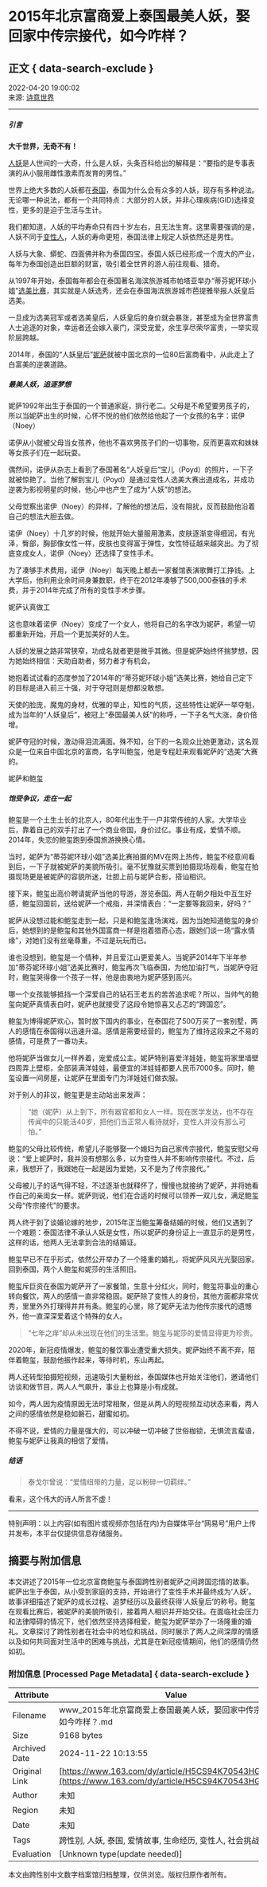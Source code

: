 # 2015年北京富商爱上泰国最美人妖，娶回家中传宗接代，如今咋样？

## 正文 { data-search-exclude }


2022-04-20 19:00:02  
来源: [诗意世界](https://www.163.com/dy/media/T1589193169904.html)

---

##### 引言

**大千世界，无奇不有！**

[人妖](https://ent.163.com/keywords/4/b/4eba5996/1.html)是人世间的一大奇，什么是人妖，头条百科给出的解释是：“要指的是专事表演的从小服用雌性激素而发育的男性。”

世界上绝大多数的人妖都在[泰国](https://ent.163.com/keywords/6/f/6cf056fd/1.html)，泰国为什么会有众多的人妖，现存有多种说法。无论哪一种说法，都有一个共同特点：大部分的人妖，并非心理疾病(GID)选择变性，更多的是迫于生活与生计。

我们都知道，人妖的平均寿命只有四十岁左右，且无法生育。这里需要强调的是，人妖不同于[变性人](https://ent.163.com/keywords/5/d/53d860274eba/1.html)，人妖的寿命更短，泰国法律上规定人妖依然还是男性。

人妖与大象、蟒蛇、四面佛并称为泰国四宝。泰国人妖已经形成一个庞大的产业，每年为泰国创造出巨额的财富，吸引着全世界的游人前往观看、猎奇。

从1997年开始，泰国每年都会在泰国著名海滨旅游城市帕塔亚举办“蒂芬妮环球小姐”[选美比赛](https://ent.163.com/keywords/9/0/90097f8e6bd48d5b/1.html)，其实就是人妖选秀，还会在泰国海滨旅游城市芭提雅举报人妖皇后选美。

一旦成为选美冠军或者选美皇后，人妖皇后的身价就会暴涨，甚至成为全世界富贵人士追逐的对象，幸运者还会嫁入豪门，深受宠爱，余生享尽荣华富贵，一举实现阶层跨越。

2014年，泰国的“人妖皇后”[妮萨](https://ent.163.com/keywords/5/a/59ae8428/1.html)就被中国北京的一位80后富商看中，从此走上了白富美的逆袭道路。

##### 最美人妖，追逐梦想

妮萨1992年出生于泰国的一个普通家庭，排行老二。父母是不希望要男孩子的，所以当妮萨出生的时候，心怀不悦的他们依然给他起了一个女孩的名字：诺伊（Noey）

诺伊从小就被父母当女孩养，他也不喜欢男孩子们的一切事物，反而更喜欢和妹妹等女孩子们在一起玩耍。

偶然间，诺伊从杂志上看到了泰国著名“人妖皇后”宝儿（Poyd）的照片，一下子就被惊艳了。当他了解到宝儿（Poyd）是通过变性人选美大赛出道成名，并成功逆袭为影视明星的时候，他心中也产生了成为“人妖”的想法。

父母觉察出诺伊（Noey）的异样，了解他的想法后，没有阻扰，反而鼓励他沿着自己的想法大胆去做。

诺伊（Noey）十几岁的时候，他就开始大量服用激素，皮肤逐渐变得细润，有光泽，臀部，胸部像女性一样，皮肤也变得富于弹性，女性特征越来越突出。为了彻底变成女人，诺伊（Noey）还选择了变性手术。

为了凑够手术费用，诺伊（Noey）每天晚上都去一家餐馆表演歌舞打工挣钱。上大学后，他利用业余时间身兼数职，终于在2012年凑够了500,000泰铢的手术费，并于2014年完成了所有的变性手术步骤。

妮萨认真做工

这也意味着诺伊（Noey）变成了一个女人，他将自己的名字改为妮萨，希望一切都重新开始，开启一个更加美好的人生。

人妖的发展之路非常狭窄，功成名就者更是微乎其微。但是妮萨始终怀揣梦想，因为她始终相信：天助自助者，努力者才有机会。

她抱着试试看的态度参加了2014年的“蒂芬妮环球小姐”选美比赛，她给自己定下的目标是进入前三十强，对于夺冠则是想都没敢想。

天使的脸庞，魔鬼的身材，优雅的举止，知性的气质，这些特性让妮萨一举夺魁，成为当年的“人妖皇后”，被冠上“泰国最美人妖”的称呼，一下子名气大涨，身价倍增。

妮萨夺冠的时候，激动得泪流满面。殊不知，台下的一名观众比她更激动，这名观众是一位来自中国北京的富商，名字叫鲍玺，他是专程赶来观看妮萨的“选美”大赛的。

妮萨和鲍玺

##### 饱受争议，走在一起

鲍玺是一个土生土长的北京人，80年代出生于一户非常传统的人家。大学毕业后，靠着自己的双手打出了一个商业帝国，身价过亿。事业有成，爱情不顺。2014年，失恋的鲍玺跑到泰国旅游换换心情。

当时，妮萨为“蒂芬妮环球小姐”选美比赛拍摄的MV在网上热传，鲍玺不经意间看到后，一下子就被妮萨的美貌所吸引。毫不犹豫就买票到拍摄现场观看，鲍玺在拍摄现场更是被妮萨的容貌所迷，壮胆上前与妮萨合影，搭讪相识。

接下来，鲍玺出高价聘请妮萨当他的导游，游览泰国。两人在朝夕相处中互生好感，鲍玺回国前，送给妮萨一个戒指，并深情表白：“一定要等我回来，好吗？”

妮萨从没想过能和鲍玺走到一起，只是和鲍玺逢场演戏，因为当她知道鲍玺的身价后，她想到的是鲍玺和其他外国富商一样是抱着猎奇心态，跟她们谈一场“露水情缘”，对她们没有丝毫尊重，不过是玩玩而已。

谁也没想到，鲍玺是一个情种，并且爱江山更爱美人。当妮萨2014年下半年参加“蒂芬妮环球小姐”选美比赛时，鲍玺再次飞临泰国，为他加油打气，当妮萨夺冠时，鲍玺哭得像一个孩子一样，他是由衷地为妮萨感到高兴。

哪一个女孩能够抵挡一个深爱自己的钻石王老五的苦苦追求呢？所以，当帅气的鲍玺向妮萨真情表白时，妮萨也就接受了这段令她惊喜又忐忑的“跨国恋”。

鲍玺为博得妮萨欢心，暂时放下国内的事业，在泰国花了500万买了一套别墅，两人的感情在泰国得以迅速升温。感情是需要经营的，鲍玺为了维持这段来之不易的感情，可是费了一番功夫。

他将妮萨当做女儿一样养着，宠爱成公主。妮萨特别喜爱洋娃娃，鲍玺将家里墙壁四周弄上壁柜，全部装满洋娃娃，最便宜的洋娃娃都要人民币7000多。同时，鲍玺设置一间房屋，让妮萨在里面专门为洋娃娃们做衣服。

对于别人的非议，鲍玺更是主动站出来发声：

> “她（妮萨）从上到下，所有器官都和女人一样。现在医学发达，也不存在传闻中的只能活40岁，把他们当正常人看待就好，变性人并没有那么可怕。”

鲍玺的父母比较传统，希望儿子能够娶一个媳妇为自己家传宗接代，鲍玺安慰父母说：“爱上妮萨时，我并没有想那么多，以为变性人并不影响传宗接代。不过，后来，我想开了，我跟她在一起是因为爱她，又不是为了传宗接代。”

父母被儿子的话气得不轻，不过逐渐也就释怀了，慢慢也就接纳了妮萨，并将她看作自己的亲闺女一样。妮萨则说，他们在合适的时候可以领养一双儿女，满足鲍玺父母“传宗接代”的要求。

两人终于到了谈婚论嫁的地步，2015年正当鲍玺筹备结婚的时候，他们又遇到了一个难题：泰国法律不承认人妖是女性，所以妮萨的身份证上一直显示的是男性，这样的话，他两人无法拿到合法的结婚证。

鲍玺早已不在乎形式，依然公开举办了一个隆重的婚礼，将妮萨风风光光娶回家。回到泰国，两个人鲍玺和妮莎的生活照旧。

鲍玺斥巨资在泰国为妮萨开了一家餐馆，生意十分红火，同时，鲍玺将事业的重心转向餐饮，两人的感情一直非常稳固。妮萨除了变性人的身份，其他方面都非常优秀，里里外外打理得井井有条。鲍玺的心里，除了妮萨无法为他传宗接代的遗憾外，他一直深深爱着这个特殊的女人。

> “七年之痒”却从未出现在他们的生活里。鲍玺与妮莎的爱情显得更为珍贵。

2020年，新冠疫情爆发，鲍玺的餐饮事业遭受重大损失。妮萨始终不离不弃，陪伴着鲍玺，鼓励他振作起来，等待时机，东山再起。

两人还转型拍摄短视频，迅速吸引大量粉丝，泰国媒体也开始关注他们，邀请他们访谈和做节目，两人人气飙升，事业上也算是小有成就。

如今，两人因为疫情原因无法时常相聚，但是从两人的短视频互动状态来看，两人之间的感情依然是稳如磐石，甜蜜如初。

不得不说，爱情的力量是强大的，可以冲破一切冲破了世俗枷锁，无惧流言蜚语，鲍玺与妮萨让我真的相信了爱情。

##### 结语

> 泰戈尔曾说：“爱情纽带的力量，足以粉碎一切羁绊。”

看来，这个伟大的诗人所言不虚！

---

特别声明：以上内容(如有图片或视频亦包括在内)为自媒体平台“网易号”用户上传并发布，本平台仅提供信息存储服务。

## 摘要与附加信息

<!-- tcd_abstract -->
本文讲述了2015年一位北京富商鲍玺与泰国跨性别者妮萨之间跨国恋情的故事。妮萨出生于泰国，从小受到家庭的支持，开始进行了变性手术并最终成为‘人妖’。故事详细描述了妮萨的成长过程、追梦经历以及最终获得‘人妖皇后’的称号。鲍玺在观看比赛后，被妮萨的美貌所吸引，接着两人相识并开始交往。在面临社会压力和法律障碍的情况下，他们依然坚持选择相爱，鲍玺为妮萨举办了一场隆重的婚礼。文章探讨了跨性别者在社会中的地位和挑战，同时展示了两人之间深厚的情感以及如何共同面对生活中的困难与挑战，尤其是在新冠疫情期间，他们的感情仍然如初。
<!-- tcd_abstract_end -->

### 附加信息 [Processed Page Metadata] { data-search-exclude }

| Attribute       | Value                                  |
|-----------------|----------------------------------------|
| Filename        | www_2015年北京富商爱上泰国最美人妖，娶回家中传宗接代，如今咋样？.md                             |
| Size            | 9168 bytes                           |
| Archived Date   | 2024-11-22 10:13:55                             |
| Original Link   | [https://www.163.com/dy/article/H5CS94K70543HG0Q.html](https://www.163.com/dy/article/H5CS94K70543HG0Q.html)                       |
| Author          | 未知                               |
| Region          | 未知                               |
| Date            | 未知                                 |
| Tags            | 跨性别, 人妖, 泰国, 爱情故事, 生命经历, 变性人, 社会挑战                                 |
| Evaluation            | [Unknown type(update needed)]                                 |
<!-- tcd_table_end -->

本文由跨性别中文数字档案馆归档整理，仅供浏览。版权归原作者所有。
